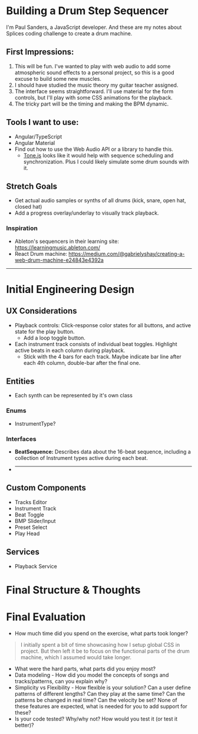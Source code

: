 # Building a Drum Step Sequencer

I'm Paul Sanders, a JavaScript developer. And these are my notes about Splices coding challenge to create a drum machine.

## First Impressions:

1. This will be fun. I've wanted to play with web audio to add some atmospheric sound effects to a personal project, so this is a good excuse to build some new muscles.
2. I should have studied the music theory my guitar teacher assigned.
3. The interface seems straightforward. I'll use material for the form controls, but I'll play with some CSS animations for the playback.
4. The tricky part will be the timing and making the BPM dynamic.

## Tools I want to use:

- Angular/TypeScript
- Angular Material
- Find out how to use the Web Audio API or a library to handle this.
  - [Tone.js](https://tonejs.github.io/) looks like it would help with sequence scheduling and synchronization. Plus I could likely simulate some drum sounds with it.

## Stretch Goals

- Get actual audio samples or synths of all drums (kick, snare, open hat, closed hat)
- Add a progress overlay/underlay to visually track playback.

### Inspiration

- Ableton's sequencers in their learning site: https://learningmusic.ableton.com/
- React Drum machine: https://medium.com/@gabrielyshay/creating-a-web-drum-machine-e24843e4392a

---

# Initial Engineering Design

## UX Considerations

- Playback controls: Click-response color states for all buttons, and active state for the play button.
  - Add a loop toggle button.
- Each instrument track consists of individual beat toggles. Highlight active beats in each column during playback.
  - Stick with the 4 bars for each track. Maybe indicate bar line after each 4th column, double-bar after the final one.

## Entities

- Each synth can be represented by it's own class

### Enums

- InstrumentType?

### Interfaces

- **BeatSequence:** Describes data about the 16-beat sequence, including a collection of Instrument types active during each beat.
- ***

## Custom Components

- Tracks Editor
- Instrument Track
- Beat Toggle
- BMP Slider/Input
- Preset Select
- Play Head

## Services

- Playback Service

# Final Structure & Thoughts

# Final Evaluation

- How much time did you spend on the exercise, what parts took longer?

> I initially spent a bit of time showcasing how I setup global CSS in project. But then left it be to focus on the functional parts of the drum machine, which I assumed would take longer.

- What were the hard parts, what parts did you enjoy most?
- Data modeling - How did you model the concepts of songs and
  tracks/patterns, can you explain why?
- Simplicity vs Flexibility - How flexible is your solution? Can a user
  define patterns of different lengths? Can they play at the same time?
  Can the patterns be changed in real time? Can the velocity be set?
  None of these features are expected, what is needed for you to add
  support for these?
- Is your code tested? Why/why not? How would you test it (or test it better)?
